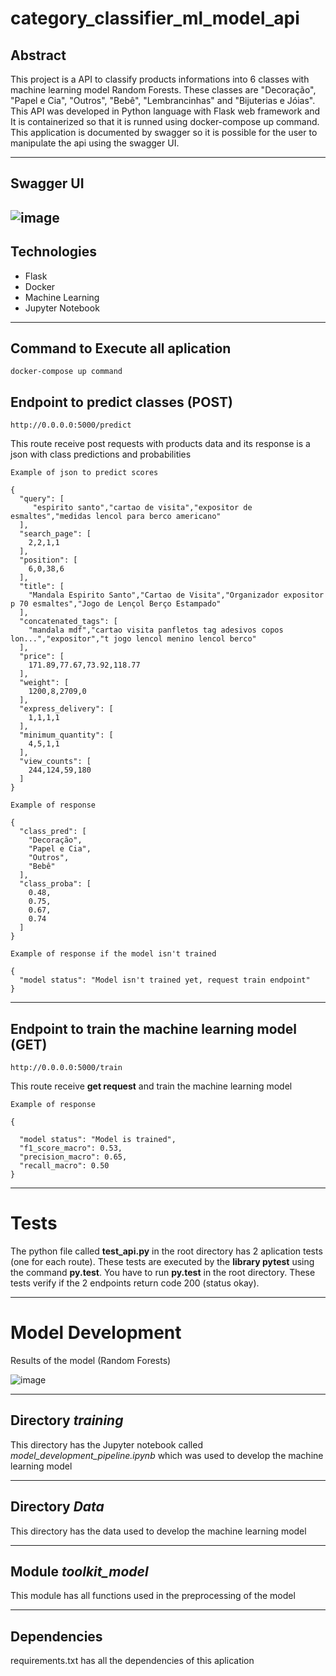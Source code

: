 # category_classifier_ml_model_api

## Abstract

This project is a API to classify products informations into 6 classes with machine learning model Random Forests. These classes are "Decoração", "Papel e Cia", "Outros", "Bebê", "Lembrancinhas" and "Bijuterias e Jóias". This API was developed in Python language with Flask web framework and It is containerized so that it is runned using docker-compose up command. This application is documented by swagger so it is possible for the user to manipulate the api using the swagger UI. 

---

## Swagger UI

![image](https://user-images.githubusercontent.com/40969977/182303397-0b75c291-d3b9-4891-a5dd-cb2aaf556f8c.png)
---

## Technologies

- Flask
- Docker
- Machine Learning 
- Jupyter Notebook

---

## Command to Execute all aplication

```docker-compose up command```

## Endpoint to predict classes (POST)

```http://0.0.0.0:5000/predict```

This route receive post requests with products data and its response is a json with class predictions and probabilities  


```
Example of json to predict scores

{
  "query": [      
     "espirito santo","cartao de visita","expositor de esmaltes","medidas lencol para berco americano"
  ],
  "search_page": [
    2,2,1,1	
  ],
  "position": [
    6,0,38,6
  ],
  "title": [
    "Mandala Espirito Santo","Cartao de Visita","Organizador expositor p 70 esmaltes","Jogo de Lençol Berço Estampado"	
  ],
  "concatenated_tags": [
    "mandala mdf","cartao visita panfletos tag adesivos copos lon...","expositor","t jogo lencol menino lencol berco"
  ],
  "price": [
    171.89,77.67,73.92,118.77
  ],
  "weight": [
    1200,8,2709,0
  ],
  "express_delivery": [
    1,1,1,1
  ],
  "minimum_quantity": [
    4,5,1,1
  ],
  "view_counts": [
    244,124,59,180
  ]
}
```

```
Example of response

{
  "class_pred": [
    "Decoração",
    "Papel e Cia",
    "Outros",
    "Bebê"
  ],
  "class_proba": [
    0.48,
    0.75,
    0.67,
    0.74
  ]
}

```

```
Example of response if the model isn't trained 

{
  "model status": "Model isn't trained yet, request train endpoint"
}
```
---

## Endpoint to train the machine learning model (GET)

```http://0.0.0.0:5000/train```

This route receive **get request** and train the machine learning model


```
Example of response

{

  "model status": "Model is trained",
  "f1_score_macro": 0.53,
  "precision_macro": 0.65,
  "recall_macro": 0.50
}
```



---
# Tests

The python file called **test_api.py** in the root directory has 2 aplication tests (one for each route). These tests are executed by the **library pytest** using the command **py.test**. You have to run **py.test** in the root directory. These tests verify if the 2 endpoints return code 200 (status okay).


---
# Model Development

Results of the model (Random Forests)

![image](https://user-images.githubusercontent.com/40969977/182295562-74171382-36ef-4bf1-839a-4a92fa905542.png)


---

## Directory *training*

This directory has the Jupyter notebook called *model_development_pipeline.ipynb* which was used to develop the machine learning model 


---

## Directory *Data* 

This directory has the data used to develop the machine learning model 


---

## Module *toolkit_model*

This module has all functions used in the preprocessing of the model 

---

## Dependencies 

requirements.txt has all the dependencies of this aplication